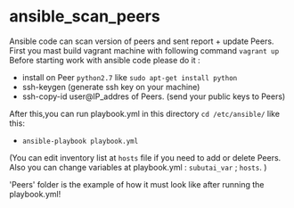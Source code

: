 # ansible_scan_peers
Ansible code can scan version of peers and sent report + update Peers.
First you mast build vagrant machine with following command `vagrant up`
Before starting work with ansible code please do it :
- install on Peer `python2.7` like `sudo apt-get install python`
- ssh-keygen (generate ssh key on your machine) 
- ssh-copy-id user@IP_addres of Peers. (send your public keys to Peers)

After this,you can run playbook.yml in this directory `cd /etc/ansible/` like this:
- `ansible-playbook playbook.yml`

(You can edit inventory list at `hosts` file if you need to add or delete Peers. Also you can change variables at playbook.yml : `subutai_var` ; `hosts`. )

'Peers' folder is the example of how it must look like after running the playbook.yml!
